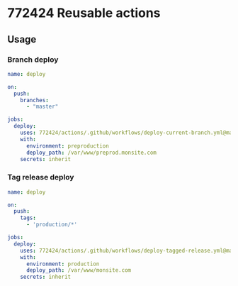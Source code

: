 # 772424 Reusable actions

## Usage

### Branch deploy

```yml
name: deploy

on:
  push:
    branches:
      - "master"

jobs:
  deploy:
    uses: 772424/actions/.github/workflows/deploy-current-branch.yml@main
    with:
      environment: preproduction
      deploy_path: /var/www/preprod.monsite.com
    secrets: inherit

```

### Tag release deploy

```yml
name: deploy

on:
  push:
    tags:
      - 'production/*'

jobs:
  deploy:
    uses: 772424/actions/.github/workflows/deploy-tagged-release.yml@main
    with:
      environment: production
      deploy_path: /var/www/monsite.com
    secrets: inherit
```
